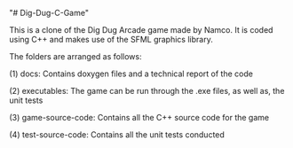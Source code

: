 "# Dig-Dug-C-Game" 

This is a clone of the Dig Dug Arcade game made by Namco.
It is coded using C++ and makes use of the SFML graphics library.

The folders are arranged as follows:

(1) docs: Contains doxygen files and a technical report of the code

(2) executables: The game can be run through the .exe files, as well as, the unit tests

(3) game-source-code: Contains all the C++ source code for the game

(4) test-source-code: Contains all the unit tests conducted
